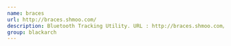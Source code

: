```yaml
---
name: braces
url: http://braces.shmoo.com/
description: Bluetooth Tracking Utility. URL : http://braces.shmoo.com/ Groups : blackarch blackarch-bluetooth
group: blackarch
---
```

